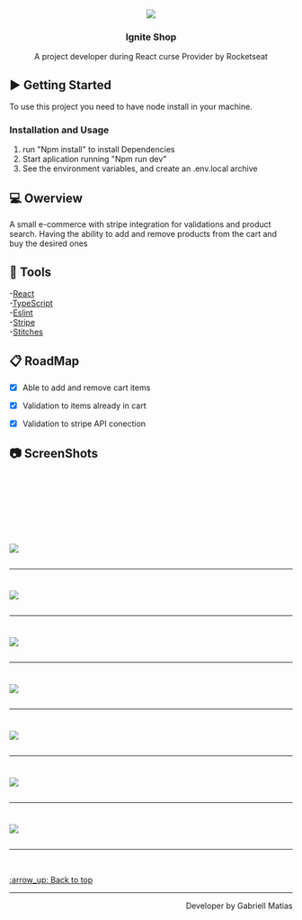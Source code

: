 
<br />
<div align="center">
  <img style="margin-top:100px;" src="https://user-images.githubusercontent.com/80908772/213805044-277ae9ed-0b6c-4447-93ed-5f5ec0a0c3a9.png"/>

  <h3 align="center">Ignite Shop</h3>

  <p align="center">
    A project developer during React curse Provider by Rocketseat
    <br />
  </p>
</div>


## :arrow_forward: Getting Started

To use this project you need to have node install in your machine.

### Installation and Usage

1. run "Npm install" to install Dependencies
2. Start aplication running "Npm run dev"
3. See the environment variables, and create an .env.local archive


## 💻 Owerview
A small e-commerce with stripe integration for validations and product search. Having the ability to add and remove products from the cart and buy the desired ones <br/>

## :hammer: Tools
-[React](https://pt-br.reactjs.org)<br/>
-[TypeScript](https://www.typescriptlang.org)<br/>
-[Eslint](https://eslint.org)<br/>
-[Stripe](https://stripe.com/br)<br/>
-[Stitches](https://stitches.dev)<br/>

## :clipboard: RoadMap

- [x] Able to add and remove cart items
- [x] Validation to items already in cart
- [x] Validation to stripe API conection


## :camera: ScreenShots 
<h1 aling="center">
  
  <img style="margin-top:100px;" src="https://user-images.githubusercontent.com/80908772/213805030-7330ee26-06fd-491b-adb6-ae4e729d5bf8.png"/>
  <hr/>
  <img style="margin-top:10px;" src="https://user-images.githubusercontent.com/80908772/213805037-5fa10d31-834e-4bfe-8e87-c53767222047.png"/>
  <hr/>
  <img style="margin-top:10px;" src="https://user-images.githubusercontent.com/80908772/213805034-3b84fb31-5c72-4eb4-b9c4-dd65a0ec3172.png"/>
  <hr/>
	<img style="margin-top:10px;" src="https://user-images.githubusercontent.com/80908772/213805024-1a09ab10-da62-4ccb-b444-db494e5f2b71.png"/>
  <hr/>
  <img style="margin-top:10px;" src="https://user-images.githubusercontent.com/80908772/213805045-b7f58063-db97-46c5-9162-8e4d7331f077.png"/>
  <hr/>
  <img style="margin-top:10px;" src="https://user-images.githubusercontent.com/80908772/213805042-a9ce542b-1d30-4499-a3a6-6f47e3c81704.png"/>
  <hr/>
   <img style="margin-top:10px;" src="https://user-images.githubusercontent.com/80908772/213805028-859be429-881c-4004-9f64-8c7b1e140127.png"/>
  <hr/>
</h1>
<br/>

<a href='#top'>
:arrow_up: Back to top
</a>

<hr/>

<footer>
  <p align="right">
    Developer by Gabriell Matias
  </p>
</footer>
